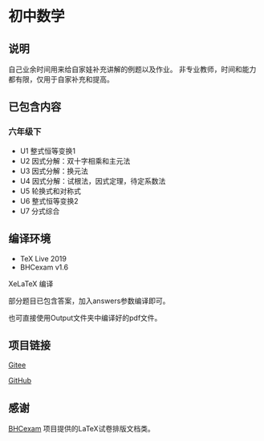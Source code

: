 # 初中数学

## 说明
自己业余时间用来给自家娃补充讲解的例题以及作业。
非专业教师，时间和能力都有限，仅用于自家补充和提高。


## 已包含内容
### 六年级下
* U1 整式恒等变换1
* U2 因式分解：双十字相乘和主元法
* U3 因式分解：换元法 
* U4 因式分解：试根法，因式定理，待定系数法
* U5 轮换式和对称式
* U6 整式恒等变换2
* U7 分式综合


## 编译环境
* TeX Live 2019
* BHCexam v1.6

XeLaTeX 编译

部分题目已包含答案，加入answers参数编译即可。

也可直接使用Output文件夹中编译好的pdf文件。
## 项目链接
[Gitee](https://gitee.com/guanqunchen/middle-school-math)

[GitHub](https://github.com/gavingqchen/MiddleSchoolMath)

## 感谢
[BHCexam](https://github.com/mathedu4all/bhcexam) 项目提供的LaTeX试卷排版文档类。

